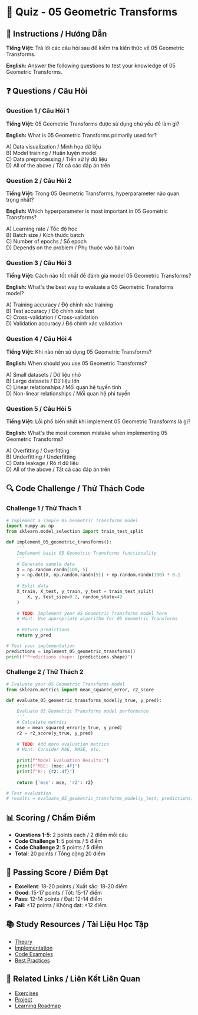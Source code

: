 # 🧠 Quiz - 05 Geometric Transforms

## 📝 Instructions / Hướng Dẫn

**Tiếng Việt:** Trả lời các câu hỏi sau để kiểm tra kiến thức về 05 Geometric Transforms.

**English:** Answer the following questions to test your knowledge of 05 Geometric Transforms.

## ❓ Questions / Câu Hỏi

### Question 1 / Câu Hỏi 1
**Tiếng Việt:** 05 Geometric Transforms được sử dụng chủ yếu để làm gì?

**English:** What is 05 Geometric Transforms primarily used for?

A) Data visualization / Minh họa dữ liệu  
B) Model training / Huấn luyện model  
C) Data preprocessing / Tiền xử lý dữ liệu  
D) All of the above / Tất cả các đáp án trên

### Question 2 / Câu Hỏi 2
**Tiếng Việt:** Trong 05 Geometric Transforms, hyperparameter nào quan trọng nhất?

**English:** Which hyperparameter is most important in 05 Geometric Transforms?

A) Learning rate / Tốc độ học  
B) Batch size / Kích thước batch  
C) Number of epochs / Số epoch  
D) Depends on the problem / Phụ thuộc vào bài toán

### Question 3 / Câu Hỏi 3
**Tiếng Việt:** Cách nào tốt nhất để đánh giá model 05 Geometric Transforms?

**English:** What's the best way to evaluate a 05 Geometric Transforms model?

A) Training accuracy / Độ chính xác training  
B) Test accuracy / Độ chính xác test  
C) Cross-validation / Cross-validation  
D) Validation accuracy / Độ chính xác validation

### Question 4 / Câu Hỏi 4
**Tiếng Việt:** Khi nào nên sử dụng 05 Geometric Transforms?

**English:** When should you use 05 Geometric Transforms?

A) Small datasets / Dữ liệu nhỏ  
B) Large datasets / Dữ liệu lớn  
C) Linear relationships / Mối quan hệ tuyến tính  
D) Non-linear relationships / Mối quan hệ phi tuyến

### Question 5 / Câu Hỏi 5
**Tiếng Việt:** Lỗi phổ biến nhất khi implement 05 Geometric Transforms là gì?

**English:** What's the most common mistake when implementing 05 Geometric Transforms?

A) Overfitting / Overfitting  
B) Underfitting / Underfitting  
C) Data leakage / Rò rỉ dữ liệu  
D) All of the above / Tất cả các đáp án trên

## 🔍 Code Challenge / Thử Thách Code

### Challenge 1 / Thử Thách 1
```python
# Implement a simple 05 Geometric Transforms model
import numpy as np
from sklearn.model_selection import train_test_split

def implement_05_geometric_transforms():
    '''
    Implement basic 05 Geometric Transforms functionality
    '''
    # Generate sample data
    X = np.random.randn(100, 5)
    y = np.dot(X, np.random.randn(5)) + np.random.randn(100) * 0.1
    
    # Split data
    X_train, X_test, y_train, y_test = train_test_split(
        X, y, test_size=0.2, random_state=42
    )
    
    # TODO: Implement your 05 Geometric Transforms model here
    # Hint: Use appropriate algorithm for 05 Geometric Transforms
    
    # Return predictions
    return y_pred

# Test your implementation
predictions = implement_05_geometric_transforms()
print(f"Predictions shape: {predictions.shape}")
```

### Challenge 2 / Thử Thách 2
```python
# Evaluate your 05 Geometric Transforms model
from sklearn.metrics import mean_squared_error, r2_score

def evaluate_05_geometric_transforms_model(y_true, y_pred):
    '''
    Evaluate 05 Geometric Transforms model performance
    '''
    # Calculate metrics
    mse = mean_squared_error(y_true, y_pred)
    r2 = r2_score(y_true, y_pred)
    
    # TODO: Add more evaluation metrics
    # Hint: Consider MAE, RMSE, etc.
    
    print(f"Model Evaluation Results:")
    print(f"MSE: {mse:.4f}")
    print(f"R²: {r2:.4f}")
    
    return {'mse': mse, 'r2': r2}

# Test evaluation
# results = evaluate_05_geometric_transforms_model(y_test, predictions)
```

## 📊 Scoring / Chấm Điểm

- **Questions 1-5**: 2 points each / 2 điểm mỗi câu
- **Code Challenge 1**: 5 points / 5 điểm
- **Code Challenge 2**: 5 points / 5 điểm
- **Total**: 20 points / Tổng cộng 20 điểm

## 🎯 Passing Score / Điểm Đạt

- **Excellent**: 18-20 points / Xuất sắc: 18-20 điểm
- **Good**: 15-17 points / Tốt: 15-17 điểm  
- **Pass**: 12-14 points / Đạt: 12-14 điểm
- **Fail**: <12 points / Không đạt: <12 điểm

## 📚 Study Resources / Tài Liệu Học Tập

- [Theory](./THEORY_05_geometric_transforms.md)
- [Implementation](./IMPLEMENTATION_05_geometric_transforms.md)
- [Code Examples](./CODE_EXAMPLES_05_geometric_transforms.md)
- [Best Practices](./BEST_PRACTICES_05_geometric_transforms.md)

## 🔗 Related Links / Liên Kết Liên Quan

- [Exercises](./EXERCISES_05_geometric_transforms.md)
- [Project](./PROJECT_05_geometric_transforms.md)
- [Learning Roadmap](./LEARNING_ROADMAP_05_geometric_transforms.md)
